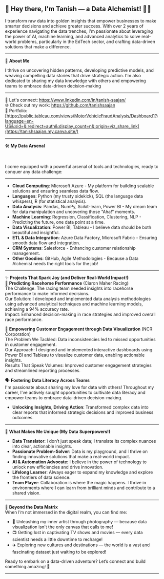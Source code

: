 👋 **Hey there, I'm Tanish — a Data Alchemist!** 🧪✨
---

I transform raw data into golden insights that empower businesses to make smarter decisions and achieve greater success. With over 2 years of experience navigating the data trenches, I'm passionate about leveraging the power of AI, machine learning, and advanced analytics to solve real-world problems, particularly in the EdTech sector, and crafting data-driven solutions that make a difference.

--- 
🚀 **About Me**

I thrive on uncovering hidden patterns, developing predictive models, and weaving compelling data stories that drive strategic action. I'm also dedicated to sharing my data knowledge with others and empowering teams to embrace data-driven decision-making

--- 

🔗 Let's connect: https://www.linkedin.com/in/tanish-saajan/ 
<br>
🌐 Check out my work: https://github.com/tanishsaajan
<br>
🔗 Portfolio: [https://public.tableau.com/views/MotorVehicleFraudAnalysis/Dashboard1?:language=en-US&:sid=&:redirect=auth&:display_count=n&:origin=viz_share_link](https://tanishsaajan.my.canva.site/)

---

🛠 **My Data Arsenal**

<br>

I come equipped with a powerful arsenal of tools and technologies, ready to conquer any data challenge:

---
- **Cloud Computing**: Microsoft Azure - My platform for building scalable solutions and ensuring seamless data flow.
- **Languages**: Python (my trusty sidekick), SQL (the language data whispers), R (for statistical analysis).
- **Data Analysis**: Pandas, NumPy, Scikit-learn, Power BI - My dream team for data manipulation and uncovering those "Aha!" moments.
- **Machine Learning**: Regression, Classification, Clustering, NLP - Predicting the future, one data point at a time.
- **Data Visualization**: Power BI, Tableau - I believe data should be both beautiful and insightful.
- **ETL & Data Integration**: Azure Data Factory, Microsoft Fabric - Ensuring smooth data flow and integration.
- **CRM Systems**: Salesforce - Enhancing customer relationship management.
- **Other Goodies**: GitHub, Agile Methodologies - Because a Data Alchemist needs the right tools for the job!

---
✨ **Projects That Spark Joy (and Deliver Real-World Impact!)**  <br>
🧠 **Predicting Racehorse Performance** (Ciaron Maher Racing)  
The Challenge: The racing team needed insights into racehorse performance to make informed decisions.  
Our Solution: I developed and implemented data analysis methodologies using advanced analytical techniques and machine learning models, achieving a 94% accuracy rate.  
Impact: Enhanced decision-making in race strategies and improved overall race performance.

🔗 **Empowering Customer Engagement through Data Visualization** (NCR Corporation)  
The Problem We Tackled: Data inconsistencies led to missed opportunities in customer engagement.  
Our Approach: I designed and implemented interactive dashboards using Power BI and Tableau to visualize customer data, enabling actionable insights.  
Results That Speak Volumes: Improved customer engagement strategies and streamlined reporting processes.

🗣️ **Fostering Data Literacy Across Teams**  
I'm passionate about sharing my love for data with others! Throughout my career, I've actively sought opportunities to cultivate data literacy and empower teams to embrace data-driven decision-making.  
- **Unlocking Insights, Driving Action**: Transformed complex data into clear reports that informed strategic decisions and improved business outcomes.

---

🌟 **What Makes Me Unique (My Data Superpowers!)** <br>
- **Data Translator**: I don’t just speak data; I translate its complex nuances into clear, actionable insights.  
- **Passionate Problem-Solver**: Data is my playground, and I thrive on finding innovative solutions that make a real-world impact.  
- **AI & Automation Advocate**: I believe in the power of technology to unlock new efficiencies and drive innovation.  
- **Lifelong Learner**: Always eager to expand my knowledge and explore the frontiers of data science.  
- **Team Player**: Collaboration is where the magic happens. I thrive in environments where I can learn from brilliant minds and contribute to a shared vision.

---

🎨 **Beyond the Data Matrix**<br>
When I’m not immersed in the digital realm, you can find me:  
- 📸 Unleashing my inner artist through photography — because data visualization isn't the only canvas that calls to me! 
- 📺 Getting lost in captivating TV shows and movies — every data scientist needs a little downtime to recharge!  
- ✈️ Exploring new cultures and destinations — the world is a vast and fascinating dataset just waiting to be explored!

Ready to embark on a data-driven adventure? Let’s connect and build something amazing! 🚀

--- 
